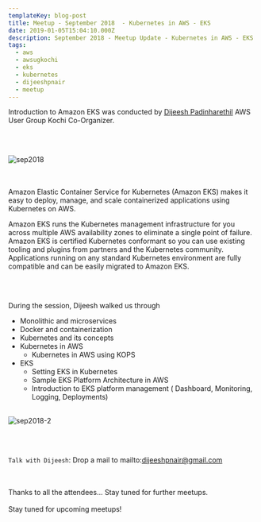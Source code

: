 ```yaml
---
templateKey: blog-post
title: Meetup - September 2018  - Kubernetes in AWS - EKS
date: 2019-01-05T15:04:10.000Z
description: September 2018 - Meetup Update - Kubernetes in AWS - EKS
tags:
  - aws
  - awsugkochi
  - eks
  - kubernetes
  - dijeeshpnair
  - meetup
---
```


Introduction to Amazon EKS was conducted by [Dijeesh Padinharethil](https://www.linkedin.com/in/dijeesh-padinharethil) AWS User Group Kochi Co-Organizer.

<br><br>

![sep2018](/img/awsugkochi-meetup-sep-2018-eks.jpg)

<br><br>
Amazon Elastic Container Service for Kubernetes (Amazon EKS) makes it easy to deploy, manage, and scale containerized applications using Kubernetes on AWS.

Amazon EKS runs the Kubernetes management infrastructure for you across multiple AWS availability zones to eliminate a single point of failure. Amazon EKS is certified Kubernetes conformant so you can use existing tooling and plugins from partners and the Kubernetes community. Applications running on any standard Kubernetes environment are fully compatible and can be easily migrated to Amazon EKS.

<br><br>

During the session, Dijeesh walked us through 
 
 - Monolithic and microservices
 - Docker and containerization
 - Kubernetes and its concepts
 - Kubernetes in AWS
    - Kubernetes in AWS using KOPS
 - EKS
    - Setting EKS in Kubernetes
    - Sample EKS Platform Architecture in AWS
    - Introduction to EKS platform management ( Dashboard, Monitoring, Logging, Deployments)
<br><br>

![sep2018-2](/img/awsugkochi-meetup-sep-18-details.jpeg)

<br><br>

`Talk with Dijeesh`: Drop a mail to mailto:dijeeshpnair@gmail.com 

<br><br>
Thanks to all the attendees... Stay tuned for further meetups.
 <br><br>
Stay tuned for upcoming meetups! 


